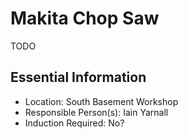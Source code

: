 # Makita Chop Saw

TODO

## Essential Information

- Location: South Basement Workshop
- Responsible Person(s): Iain Yarnall
- Induction Required: No?
